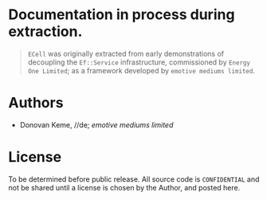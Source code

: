 # Documentation in process during extraction.

> `ECell` was originally extracted from early demonstrations of decoupling the `Ef::Service` infrastructure, commissioned by `Energy One Limited`; as a framework developed by `emotive mediums limited`.


Authors
=======

* Donovan Keme, //de; *emotive mediums limited*

License
=======

To be determined before public release. All source code is `CONFIDENTIAL` and not be shared until a license is chosen by the Author, and posted here.
